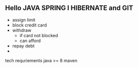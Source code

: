 Hello JAVA SPRING I HIBERNATE and GIT
------------------

- assign limit
- block credit card
- withdraw
  - if card not blocked
  - can afford
- repay debt
- 
tech requriements
java >= 8
maven